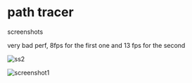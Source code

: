 # path tracer

screenshots

very bad perf, 8fps for the first one and 13 fps for the second

![ss2](https://user-images.githubusercontent.com/19439575/99134277-d95bd980-25d1-11eb-9052-380018af8ec3.png)

![screenshot1](https://user-images.githubusercontent.com/19439575/99129174-b6c1c480-25c1-11eb-9c88-1920dd577207.png)